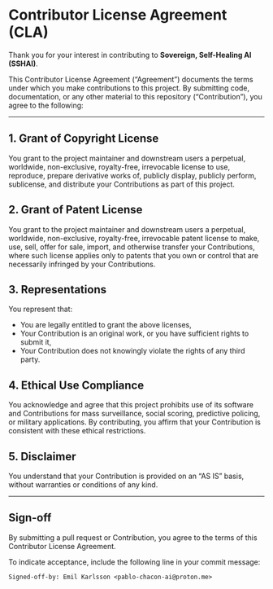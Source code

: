 # Contributor License Agreement (CLA)

Thank you for your interest in contributing to **Sovereign, Self-Healing AI (SSHAI)**.

This Contributor License Agreement (“Agreement”) documents the terms under which you make contributions to this project. By submitting code, documentation, or any other material to this repository (“Contribution”), you agree to the following:

---

## 1. Grant of Copyright License

You grant to the project maintainer and downstream users a perpetual, worldwide, non-exclusive, royalty-free, irrevocable license to use, reproduce, prepare derivative works of, publicly display, publicly perform, sublicense, and distribute your Contributions as part of this project.

## 2. Grant of Patent License

You grant to the project maintainer and downstream users a perpetual, worldwide, non-exclusive, royalty-free, irrevocable patent license to make, use, sell, offer for sale, import, and otherwise transfer your Contributions, where such license applies only to patents that you own or control that are necessarily infringed by your Contributions.

## 3. Representations

You represent that:

* You are legally entitled to grant the above licenses,  
* Your Contribution is an original work, or you have sufficient rights to submit it,  
* Your Contribution does not knowingly violate the rights of any third party.  

## 4. Ethical Use Compliance

You acknowledge and agree that this project prohibits use of its software and Contributions for mass surveillance, social scoring, predictive policing, or military applications. By contributing, you affirm that your Contribution is consistent with these ethical restrictions.

## 5. Disclaimer

You understand that your Contribution is provided on an “AS IS” basis, without warranties or conditions of any kind.

---

## Sign-off

By submitting a pull request or Contribution, you agree to the terms of this Contributor License Agreement.

To indicate acceptance, include the following line in your commit message:

```plaintext
Signed-off-by: Emil Karlsson <pablo-chacon-ai@proton.me>
